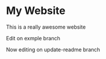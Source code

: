 # My Website

This is a really awesome website

Edit on exmple branch

Now editing on update-readme branch

